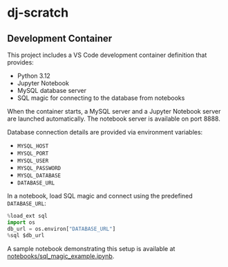 # dj-scratch

## Development Container

This project includes a VS Code development container definition that provides:

- Python 3.12
- Jupyter Notebook
- MySQL database server
- SQL magic for connecting to the database from notebooks

When the container starts, a MySQL server and a Jupyter Notebook server are launched automatically. The notebook server is available on port 8888.

Database connection details are provided via environment variables:

- `MYSQL_HOST`
- `MYSQL_PORT`
- `MYSQL_USER`
- `MYSQL_PASSWORD`
- `MYSQL_DATABASE`
- `DATABASE_URL`

In a notebook, load SQL magic and connect using the predefined `DATABASE_URL`:

```python
%load_ext sql
import os
db_url = os.environ["DATABASE_URL"]
%sql $db_url
```

A sample notebook demonstrating this setup is available at [notebooks/sql_magic_example.ipynb](notebooks/sql_magic_example.ipynb).
